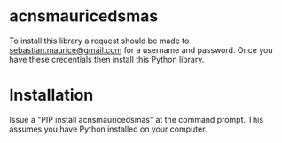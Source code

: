 # acnsmauricedsmas
To install this library a request should be made to sebastian.maurice@gmail.com for a username and password.  Once you have these credentials then install this Python library.

# Installation
 Issue a "PIP install acnsmauricedsmas" at the command prompt.  This assumes you have Python installed on your computer.
